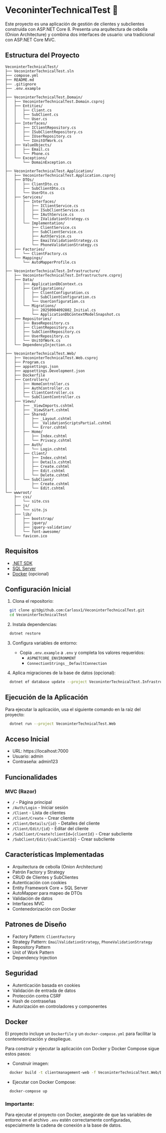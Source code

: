 # VeconinterTechnicalTest 🚀
Este proyecto es una aplicación de gestión de clientes y subclientes construida con ASP.NET Core 8. Presenta una arquitectura de cebolla (Onion Architecture) y combina dos interfaces de usuario: una tradicional con ASP.NET Core MVC.

## Estructura del Proyecto

```
VeconinterTechnicalTest/
├── VeconinterTechnicalTest.sln
├── compose.yml
├── README.md
├── .gitignore
├── .env.example
│
├── VeconinterTechnicalTest.Domain/
│   ├── VeconinterTechnicalTest.Domain.csproj
│   ├── Entities/
│   │   ├── Client.cs
│   │   ├── SubClient.cs
│   │   └── User.cs
│   ├── Interfaces/
│   │   ├── IClientRepository.cs
│   │   ├── ISubClientRepository.cs
│   │   ├── IUserRepository.cs
│   │   └── IUnitOfWork.cs
│   ├── ValueObjects/
│   │   ├── Email.cs
│   │   └── Phone.cs
│   └── Exceptions/
│       └── DomainException.cs
│
├── VeconinterTechnicalTest.Application/
│   ├── VeconinterTechnicalTest.Application.csproj
│   ├── DTOs/
│   │   ├── ClientDto.cs
│   │   ├── SubClientDto.cs
│   │   └── UserDto.cs
│   ├── Services/
│   │   ├── Interfaces/
│   │   │   ├── IClientService.cs
│   │   │   ├── ISubClientService.cs
│   │   │   ├── IAuthService.cs
│   │   │   └── IValidationStrategy.cs
│   │   └── Implementation/
│   │       ├── ClientService.cs
│   │       ├── SubClientService.cs
│   │       ├── AuthService.cs
│   │       ├── EmailValidationStrategy.cs
│   │       └── PhoneValidationStrategy.cs
│   ├── Factories/
│   │   └── ClientFactory.cs
│   └── Mappings/
│       └── AutoMapperProfile.cs
│
├── VeconinterTechnicalTest.Infrastructure/
│   ├── VeconinterTechnicalTest.Infrastructure.csproj
│   ├── Data/
│   │   ├── ApplicationDbContext.cs
│   │   ├── Configurations/
│   │   │   ├── ClientConfiguration.cs
│   │   │   ├── SubClientConfiguration.cs
│   │   │   └── UserConfiguration.cs
│   │   └── Migrations/
│   │       ├── 20250904092802_Initial.cs
│   │       └── ApplicationDbContextModelSnapshot.cs
│   ├── Repositories/
│   │   ├── BaseRepository.cs
│   │   ├── ClientRepository.cs
│   │   ├── SubClientRepository.cs
│   │   ├── UserRepository.cs
│   │   └── UnitOfWork.cs
│   └── DependencyInjection.cs
│
├── VeconinterTechnicalTest.Web/
│   ├── VeconinterTechnicalTest.Web.csproj
│   ├── Program.cs
│   ├── appsettings.json
│   ├── appsettings.Development.json
│   ├── Dockerfile
│   ├── Controllers/
│   │   ├── HomeController.cs
│   │   ├── AuthController.cs
│   │   ├── ClientController.cs
│   │   └── SubClientController.cs
│   ├── Views/
│   │   ├── _ViewImports.cshtml
│   │   ├── _ViewStart.cshtml
│   │   ├── Shared/
│   │   │   ├── _Layout.cshtml
│   │   │   ├── _ValidationScriptsPartial.cshtml
│   │   │   └── Error.cshtml
│   │   ├── Home/
│   │   │   ├── Index.cshtml
│   │   │   └── Privacy.cshtml
│   │   ├── Auth/
│   │   │   └── Login.cshtml
│   │   ├── Client/
│   │   │   ├── Index.cshtml
│   │   │   ├── Details.cshtml
│   │   │   ├── Create.cshtml
│   │   │   ├── Edit.cshtml
│   │   │   └── Delete.cshtml
│   │   └── SubClient/
│   │       ├── Create.cshtml
│   │       └── Edit.cshtml
└── wwwroot/
    ├── css/
    │   └── site.css
    ├── js/
    │   └── site.js
    ├── lib/
    │   ├── bootstrap/
    │   ├── jquery/
    │   ├── jquery-validation/
    │   └── font-awesome/
    └── favicon.ico
```
## Requisitos

- [.NET SDK](https://dotnet.microsoft.com/download)
- [SQL Server](https://www.microsoft.com/en-us/sql-server)
- [Docker](https://www.docker.com/) (opcional)

## Configuración Inicial

1. Clona el repositorio:
```bash
  git clone git@github.com:Carlosx1/VeconinterTechnicalTest.git
  cd VeconinterTechnicalTest
```

2. Instala dependencias:
```bash
  dotnet restore 
```

3. Configura variables de entorno:
   - Copia `.env.example` a `.env` y completa los valores requeridos:
     - `ASPNETCORE_ENVIRONMENT`
     - `ConnectionStrings__DefaultConnection`

4. Aplica migraciones de la base de datos (opcional): 
```bash
  dotnet ef database update --project VeconinterTechnicalTest.Infrastructure\VeconinterTechnicalTest.Infrastructure.csproj --startup-project VeconinterTechnicalTest.Web\VeconinterTechnicalTest.Web.csproj --context VeconinterTechnicalTest.Infrastructure.Data.ApplicationDbContext --configuration Debug 20250904092802_Initial
```

## Ejecución de la Aplicación

Para ejecutar la aplicación, usa el siguiente comando en la raíz del proyecto:
```bash
  dotnet run --project VeconinterTechnicalTest.Web
```

## Acceso Inicial

- URL: https://localhost:7000
- Usuario: admin
- Contraseña: admin123

## Funcionalidades

### MVC (Razor)
- `/` - Página principal
- `/Auth/Login` - Iniciar sesión
- `/Client` - Lista de clientes
- `/Client/Create` - Crear cliente
- `/Client/Details/{id}` - Detalles del cliente
- `/Client/Edit/{id}` - Editar del cliente
- `/SubClient/Create?clientId={clientId}` - Crear subcliente
- `/SubClient/Edit/{subClientId}` - Crear subcliente

## Características Implementadas

- Arquitectura de cebolla (Onion Architecture)
- Patrón Factory y Strategy
- CRUD de Clientes y SubClientes
- Autenticación con cookies
- Entity Framework Core + SQL Server
- AutoMapper para mapeo de DTOs
- Validación de datos
- Interfaces MVC
- Contenedorización con Docker

## Patrones de Diseño

- Factory Pattern: `ClientFactory`
- Strategy Pattern: `EmailValidationStrategy`, `PhoneValidationStrategy`
- Repository Pattern
- Unit of Work Pattern
- Dependency Injection


## Seguridad

- Autenticación basada en cookies
- Validación de entrada de datos
- Protección contra CSRF
- Hash de contraseñas
- Autorización en controladores y componentes

## Docker
El proyecto incluye un `Dockerfile` y un `docker-compose.yml` para facilitar la contenedorización y despliegue.

Para construir y ejecutar la aplicación con Docker y Docker Compose sigue estos pasos:
- Construir imagen:
```bash
  docker build -t clientmanagement-web -f VeconinterTechnicalTest.Web/Dockerfile .
```
- Ejecutar con Docker Compose:
```bash
  docker-compose up
```

### Importante:
Para ejecutar el proyecto con Docker, asegúrate de que las variables de entorno en el archivo `.env` estén correctamente configuradas, especialmente la cadena de conexión a la base de datos.